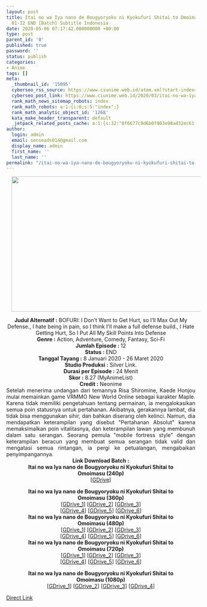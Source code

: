 ```yaml
---
layout: post
title: Itai no wa Iya nano de Bougyoryoku ni Kyokufuri Shitai to Omoimasu Episode
  01-12 END [Batch] Subtitle Indonesia
date: 2020-05-06 07:17:42.000000000 +00:00
type: post
parent_id: '0'
published: true
password: ''
status: publish
categories:
- Anime
tags: []
meta:
  _thumbnail_id: '15095'
  cyberseo_rss_source: https://www.ciunime.web.id/atom.xml?start-index=901&max-results=150
  cyberseo_post_link: https://www.ciunime.web.id/2020/03/itai-no-wa-iya-nano-de-bougyoryoku-ni.html
  rank_math_news_sitemap_robots: index
  rank_math_robots: a:1:{i:0;s:5:"index";}
  rank_math_analytic_object_id: '1268'
  kata_make_header_transparent: default
  _jetpack_related_posts_cache: a:1:{s:32:"8f6677c9d6b0f903e98ad32ec61f8deb";a:2:{s:7:"expires";i:1646624945;s:7:"payload";a:0:{}}}
author:
  login: admin
  email: senseads014@gmail.com
  display_name: admin
  first_name: ''
  last_name: ''
permalink: "/itai-no-wa-iya-nano-de-bougyoryoku-ni-kyokufuri-shitai-to-omoimasu-episode-01-12-end-batch-subtitle-indonesia/"
---
```

<div class="separator" style="clear: both; text-align: center;"><a href="https://1.bp.blogspot.com/-zwDHgNbziS4/XhSXFA3mr_I/AAAAAAAAdyg/PDdS0t_QlwAIcPexyZryyAbIShtgPCxnQCLcBGAsYHQ/s1600/Itai%2Bno%2Bwa%2BIya%2Bnano%2Bde%2BBougyoryoku%2Bni%2BKyokufuri%2BShitai%2Bto%2BOmoimasu..png" imageanchor="1" style="margin-left: 1em; margin-right: 1em;"><img border="0" data-original-height="720" data-original-width="1280" height="360" src="{{ site.baseurl }}/assets/2020/05/Itai%2Bno%2Bwa%2BIya%2Bnano%2Bde%2BBougyoryoku%2Bni%2BKyokufuri%2BShitai%2Bto%2BOmoimasu..png" width="640" /></a></div>
<p>
<div style="text-align: center;"><b>Judul</b><b><b>&nbsp;Alternatif</b>&nbsp;:</b>&nbsp;BOFURI: I Don’t Want to Get Hurt, so I’ll Max Out My Defense.,&nbsp;I hate being in pain, so I think I'll make a full defense build., I Hate Getting Hurt, So I Put All My Skill Points Into Defense</div>
<div style="text-align: center;"><b>Genre :</b>&nbsp;Action, Adventure, Comedy, Fantasy, Sci-Fi</div>
<div style="text-align: center;"><b>Jumlah Episode :&nbsp;</b>12<br /><b>Status :&nbsp;</b>END<br /><b>Tanggal Tayang :</b>&nbsp;8 Januari 2020&nbsp;- 26 Maret 2020<br /><b>Studio Produksi :</b>&nbsp;Silver Link.<br /><b>Durasi per Episode :</b>&nbsp;24 Menit</div>
<div style="text-align: center;"><b>Skor :</b>&nbsp;8.27 (MyAnimeList)<br /><b>Credit :</b>&nbsp;Neonime</div>
<div style="text-align: center;"></div>
<div style="text-align: justify;">Setelah menerima undangan dari temannya Risa Shiromine, Kaede Honjou mulai memainkan game VRMMO New World Online sebagai karakter Maple. Karena tidak memiliki pengetahuan tentang permainan, ia mengalokasikan semua poin statusnya untuk pertahanan. Akibatnya, gerakannya lambat, dia tidak bisa menggunakan sihir, dan bahkan diserang oleh kelinci. Namun, dia mendapatkan keterampilan yang disebut "Pertahanan Absolut" karena memaksimalkan poin vitalitasnya, dan keterampilan lawan yang membunuh dalam satu serangan. Seorang pemula "mobile fortress style" dengan keterampilan beracun yang membuat semua serangan tidak valid dan mengatasi semua rintangan, ia pergi ke petualangan, mengabaikan penyimpangannya.</div>
<div style="text-align: justify;"></div>
<div style="text-align: justify;"></div>
<div style="text-align: center;">
<div style="text-align: center;"><b>Link Download Batch :</b></div>
<div style="text-align: center;">
<div style="text-align: center;"><b>Itai no wa Iya nano de Bougyoryoku ni Kyokufuri Shitai to Omoimasu&nbsp;(240p)</b></div>
<div style="text-align: center;">[<a href="https://drive.google.com/uc?export=download&amp;id=1pEVDdIMOkLGOO5_6hsGag3_vRfz3Ek1U" target="_blank" rel="noopener">GDrive</a>]</p>
</div>
</div>
<div style="text-align: center;"><b>Itai no wa Iya nano de Bougyoryoku ni Kyokufuri Shitai to Omoimasu&nbsp;(360p)</b></div>
<div style="text-align: center;">[<a href="https://drive.google.com/uc?id=1_vvC268PrUjua5FQuIW1qmAshKznvDcr" target="_blank" rel="noopener">GDrive_1</a>] [<a href="https://drive.google.com/uc?export=download&amp;id=1OdtsYM2RBb8R26y2ZIoQ0lx4uigFvomD" target="_blank" rel="noopener">GDrive_2</a>] [<a href="https://drive.google.com/uc?id=1eCyqueo4-sbq5PN7uMqt-Lp5GJZETaQH" target="_blank" rel="noopener">GDrive_3</a>]<br />[<a href="https://drive.google.com/uc?id=13DjYSGuhoXSpODrgRHDoI0hWtT8PFF2F" target="_blank" rel="noopener">GDrive_4</a>] [<a href="https://drive.google.com/uc?id=1FL4eMUH6sM4ZKNfZ5tt_OsMNhrFuSny_" target="_blank" rel="noopener">GDrive_5</a>] [<a href="https://drive.google.com/uc?export=download&amp;id=1jP3FWKY8A9Oks0OIMJjcf4MblLaaOZRk" target="_blank" rel="noopener">GDrive_6</a>]</div>
<div style="text-align: center;"></div>
<div style="text-align: center;"><b>Itai no wa Iya nano de Bougyoryoku ni Kyokufuri Shitai to Omoimasu&nbsp;(480p)</b><br />[<a href="https://drive.google.com/uc?id=1-DgpHT2ysurZ-QvyH-shxn2Ee9zTtcyq" target="_blank" rel="noopener">GDrive_1</a>] [<a href="https://drive.google.com/uc?export=download&amp;id=1pdlTt6P0gh0ZCtIfwdMw6-SoOtmGRryQ" target="_blank" rel="noopener">GDrive_2</a>] [<a href="https://drive.google.com/uc?id=1ZG1YV_alBX-R9pWNuLU_aPeAmKvsQ3cW" target="_blank" rel="noopener">GDrive_3</a>]<br />[<a href="https://drive.google.com/uc?id=1E2cVa1i3AAOtbKSH90jah1_wgQhopmvp" target="_blank" rel="noopener">GDrive_4</a>] [<a href="https://drive.google.com/uc?id=1DsfC9IOu5mm31RzHedVco1Q8qTa757kv" target="_blank" rel="noopener">GDrive_5</a>] [<a href="https://drive.google.com/uc?export=download&amp;id=1Ga42Z2H3sicuzK7y-xwFBxC6H44gs2W7" target="_blank" rel="noopener">GDrive_6</a>]</div>
<div style="text-align: center;"><b>Itai no wa Iya nano de Bougyoryoku ni Kyokufuri Shitai to Omoimasu&nbsp;(720p)</b><br />[<a href="https://drive.google.com/uc?id=1n5SITomCcsqc2qcELTlFnuQdMumnwozI" target="_blank" rel="noopener">GDrive_1</a>] [<a href="https://drive.google.com/uc?export=download&amp;id=1ISRdrsvtfrcXy9exOxLGyavWl0dttcEB" target="_blank" rel="noopener">GDrive_2</a>] [<a href="https://drive.google.com/uc?id=14N6VR3GJwzZagOTOe3H_9SrQDyoLJ6bc" target="_blank" rel="noopener">GDrive_3</a>]<br />[<a href="https://drive.google.com/uc?id=1_Qy0VGy66f33MyrKhVWdcx4xnLyc3ufC" target="_blank" rel="noopener">GDrive_4</a>] [<a href="https://drive.google.com/uc?id=1DfFMMNXs9NClH_GIM4Ftjp-zj1jEXKLr" target="_blank" rel="noopener">GDrive_5</a>] [<a href="https://drive.google.com/uc?export=download&amp;id=1cCU_9KSOyjgxD1ADtTqFS6P3dQgqfqRm" target="_blank" rel="noopener">GDrive_6</a>]</p>
<p><b>Itai no wa Iya nano de Bougyoryoku ni Kyokufuri Shitai to Omoimasu&nbsp;(1080p)</b><br />[<a href="https://drive.google.com/uc?id=15OXVLnGbQM6yEGGAyaQ6O5m4mooImMGE" target="_blank" rel="noopener">GDrive_1</a>] [<a href="https://drive.google.com/uc?id=1lAIqFyijd779ga4MCduZadeEjan6UO_K" target="_blank" rel="noopener">GDrive_2</a>] [<a href="https://drive.google.com/uc?id=1tRemW4KzdDVxWP0ioAiLWDNpK_WPzwMj" target="_blank" rel="noopener">GDrive_3</a>] [<a href="https://drive.google.com/uc?id=1ontsUpfp42W8p8QQlyGRylFpn2Nuh9ef" target="_blank" rel="noopener">GDrive_4</a>]</div>
</div>
<link rel="stylesheet" href="https://cdnjs.cloudflare.com/ajax/libs/font-awesome/4.7.0/css/font-awesome.min.css" />
<div class="divbtn"> <a href="https://handymansurrender.com/fihup8buzv?key=94550f7ce39444073321dde3b8782f97" class="btn"><i class="fa fa-download"></i> Direct Link</a> </div>
